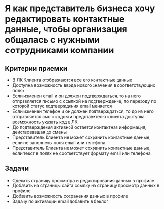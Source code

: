# Я как представитель бизнеса хочу редактировать контактные данные, чтобы организация общалась с нужными сотрудниками компании

## Критерии приемки

* В ЛК Клиента отображаются все его контактные данные
* Доступна возможность ввода нового значения в соответствующих полях
* Если изменен email и он должен подтверждаться, то на него отправляется письмо с ссылкой на подтверждение, по переходу по которой статус подтверждения email меняется
* Если изменен телефон и он должен подтверждаться, то до на него отправляется смс с кодом и представителю клиента доступна возможность указать код в ЛК
* До подтверждения активной остается контактная информация, действовавшая до смены
* Представитель Клиента не может сохранить контактные данные, если не заполнены поля email или телефона
* Представитель Клиента не может сохранить контактные данные, если текст в полях не соответствует формату email или телефона

## Задачи

* Сделать страницу просмотра и редактирования данных в профиле
* Добавить на страницы сайта ссылку на страницу просмотр данных в профиле
* Добавить возможность сохранения данных в профиле
* Задачу по активации email добавить в бэклог